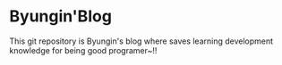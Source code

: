 # Byungin'Blog
This git repository is Byungin's blog where saves learning development knowledge for being good programer~!!